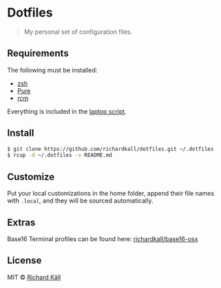 # Dotfiles

> My personal set of configuration files.

## Requirements

The following must be installed:

- [zsh](http://zsh.sourceforge.net)
- [Pure](https://github.com/sindresorhus/pure)
- [rcm](https://github.com/thoughtbot/rcm)

Everything is included in the [laptop script](https://github.com/richardkall/laptop).

## Install

```bash
$ git clone https://github.com/richardkall/dotfiles.git ~/.dotfiles
$ rcup -d ~/.dotfiles -x README.md
```

## Customize

Put your local customizations in the home folder, append their file names with `.local`, and they will be sourced automatically.

## Extras

Base16 Terminal profiles can be found here: [richardkall/base16-osx](https://github.com/richardkall/base16-osx/)

## License

MIT © [Richard Käll](http://richardkall.se)
